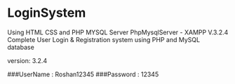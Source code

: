 # LoginSystem
Using HTML CSS and PHP MYSQL Server
PhpMysqlServer - XAMPP V.3.2.4
Complete User Login & Registration system using PHP and MySQL database

version: 3.2.4

###UserName : Roshan12345
###Password : 12345

